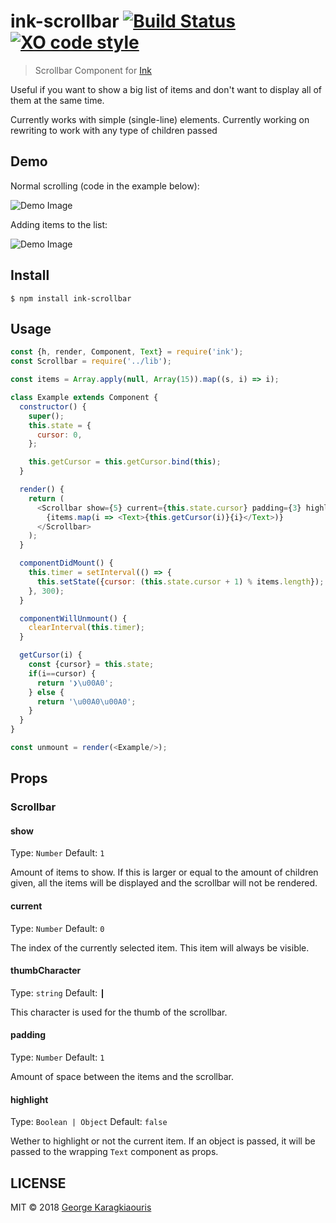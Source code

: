 # ink-scrollbar [![Build Status](https://travis-ci.org/karaggeorge/ink-scrollbar.svg?branch=master)](https://travis-ci.org/karaggeorge/ink-scrollbar) [![XO code style](https://img.shields.io/badge/code_style-XO-5ed9c7.svg)](https://github.com/sindresorhus/xo)

> Scrollbar Component for [Ink](https://github.com/vadimdemedes/ink)

Useful if you want to show a big list of items and don't want to display all of them at the same time.

Currently works with simple (single-line) elements. Currently working on rewriting to work with any type of children passed

Demo
---

Normal scrolling (code in the example below):

![Demo Image](./media/demo.gif)

Adding items to the list:

![Demo Image](./media/demo2.gif)

Install
---

```
$ npm install ink-scrollbar
```

Usage
---

```js
const {h, render, Component, Text} = require('ink');
const Scrollbar = require('../lib');

const items = Array.apply(null, Array(15)).map((s, i) => i);

class Example extends Component {
  constructor() {
    super();
    this.state = {
      cursor: 0,
    };

    this.getCursor = this.getCursor.bind(this);
  }

  render() {
    return (
      <Scrollbar show={5} current={this.state.cursor} padding={3} highlight>
        {items.map(i => <Text>{this.getCursor(i)}{i}</Text>)}
      </Scrollbar>
    );
  }

  componentDidMount() {
    this.timer = setInterval(() => {
      this.setState({cursor: (this.state.cursor + 1) % items.length});
    }, 300);
  }

  componentWillUnmount() {
    clearInterval(this.timer);
  }

  getCursor(i) {
    const {cursor} = this.state;
    if(i==cursor) {
      return '❯\u00A0';
    } else {
      return '\u00A0\u00A0';
    }
  }
}

const unmount = render(<Example/>);

```

## Props

### Scrollbar

#### show

Type: `Number`
Default: `1`

Amount of items to show. If this is larger or equal to the amount of children given, all the items will be displayed and the scrollbar will not be rendered.

#### current

Type: `Number`
Default: `0`

The index of the currently selected item. This item will always be visible.

#### thumbCharacter

Type: `string`
Default: `┃`

This character is used for the thumb of the scrollbar.

#### padding

Type: `Number`
Default: `1`

Amount of space between the items and the scrollbar.

#### highlight
Type: `Boolean | Object`
Default: `false`

Wether to highlight or not the current item. If an object is passed, it will be passed to the wrapping `Text` component as props.

LICENSE
---

MIT © 2018 [George Karagkiaouris](https://github.com/karaggeorge)
